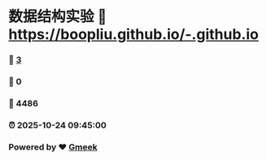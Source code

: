 # 数据结构实验 :link: https://boopliu.github.io/-.github.io 
### :page_facing_up: [3](https://boopliu.github.io/-.github.io/tag.html) 
### :speech_balloon: 0 
### :hibiscus: 4486 
### :alarm_clock: 2025-10-24 09:45:00 
### Powered by :heart: [Gmeek](https://github.com/Meekdai/Gmeek)
